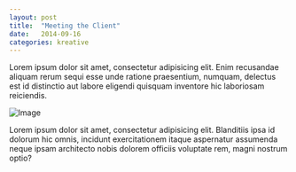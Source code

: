 ```yaml
---
layout: post
title:  "Meeting the Client"
date:   2014-09-16
categories: kreative
---
```


Lorem ipsum dolor sit amet, consectetur adipisicing elit. Enim recusandae aliquam rerum sequi esse unde ratione praesentium, numquam, delectus est id distinctio aut labore eligendi quisquam inventore hic laboriosam reiciendis.

![Image](https://unsplash.imgix.net/reserve/m6rT4MYFQ7CT8j9m2AEC_JakeGivens%20-%20Sunset%20in%20the%20Park.JPG?q=75&w=1080&h=1080&fit=max&fm=jpg&auto=format&s=6365b53b83834a1c4b12e307c0c48145 "Title")

Lorem ipsum dolor sit amet, consectetur adipisicing elit. Blanditiis ipsa id dolorum hic omnis, incidunt exercitationem itaque aspernatur assumenda neque ipsam architecto nobis dolorem officiis voluptate rem, magni nostrum optio?